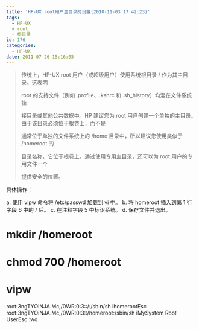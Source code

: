 ```yaml
---
title: 'HP-UX root用户主目录的设置(2010-11-03 17:42:23)'
tags:
  - HP-UX
  - root
  - 根目录
id: 176
categories:
  - HP-UX
date: 2011-07-26 15:16:05
---
```


> 传统上，HP-UX root 用户（或超级用户）使用系统根目录 / 作为其主目录。这表明> 
> root 的支持文件（例如 .profile、.kshrc 和 .sh_history）均混在文件系统挂> 
> 接目录或其他公共数据中。HP 建议您为 root 用户创建一个单独的主目录。由于该目录必须位于根卷上，而不是> 
> 通常位于单独的文件系统上的 /home 目录中，所以建议您使用类似于 /homeroot 的> 
> 目录名称，它位于根卷上。通过使用专用主目录，还可以为 root 用户的专用文件一个> 
> 提供安全的位置。

具体操作：

a. 使用 vipw 命令将 /etc/passwd 加载到 vi 中。
b. 将 homeroot 插入到第 1 行字段 6 中的 / 后。
c. 在注释字段 5 中标识系统。
d. 保存文件并退出。

# mkdir /homeroot
# chmod 700 /homeroot

# vipw
root:3ngTYOiNJA.Mc,/0WR:0:3::/:/sbin/sh
ihomerootEsc
root:3ngTYOiNJA.Mc,/0WR:0:3::/homeroot:/sbin/sh
iMySystem Root UserEsc
:wq
#